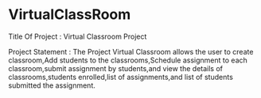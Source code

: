 # VirtualClassRoom
Title Of Project : Virtual Classroom Project

Project Statement :
      The Project Virtual Classroom allows the user to create classroom,Add students to the classrooms,Schedule assignment to each classroom,submit assignment by students,and view the details of classrooms,students enrolled,list of assignments,and list of students submitted the assignment.
